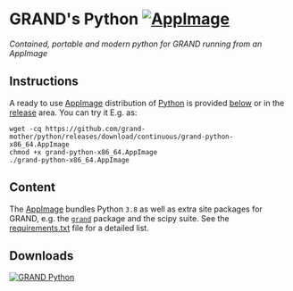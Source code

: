 # GRAND's Python [![AppImage](https://github.com/grand-mother/python/workflows/AppImage/badge.svg)](https://github.com/grand-mother/python/actions)
_Contained, portable and modern python for GRAND running from an AppImage_


## Instructions

A ready to use [AppImage][APPIMAGE] distribution of [Python][PYTHON] is provided
[below](##Downloads) or in the [release][RELEASE] area. You can try it E.g. as:
```
wget -cq https://github.com/grand-mother/python/releases/download/continuous/grand-python-x86_64.AppImage
chmod +x grand-python-x86_64.AppImage
./grand-python-x86_64.AppImage
```

## Content

The [AppImage][APPIMAGE] bundles Python `3.8` as well as extra site packages
for GRAND, e.g. the [`grand`][GRAND_PKG] package and the scipy suite. See the
[requirements.txt](appimage/requirements.txt) file for a detailed list.


## Downloads

[![GRAND Python](https://img.shields.io/badge/python-x86_64-blue.svg)](https://github.com/grand-mother/python/releases/download/continuous/grand-python-x86_64.AppImage)


[APPIMAGE]: https://appimage.org
[GRAND_PKG]: https://pypi.org/project/grand
[PYTHON]: https://www.python.org
[RELEASE]: https://github.com/grand-mother/python/releases

